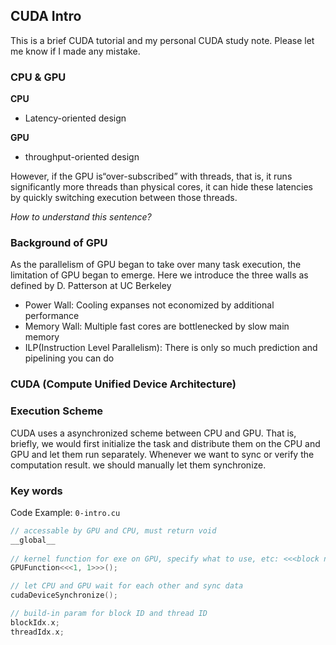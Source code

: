 ## CUDA Intro

This is a brief CUDA tutorial and my personal CUDA study note. Please let me know if
I made any mistake. 



### CPU & GPU

**CPU**

- Latency-oriented design

**GPU**

- throughput-oriented design

However, if the GPU is“over-subscribed” with threads, that is, it runs significantly more threads than physical cores, it can hide these latencies by quickly switching execution between those threads.



*How to understand this sentence?*



### Background of GPU

As the parallelism of GPU began to take over many task execution, the limitation of GPU began to emerge. Here we introduce the three walls as defined by D. Patterson at UC Berkeley

- Power Wall:  Cooling expanses not economized by additional performance
- Memory Wall: Multiple fast cores are bottlenecked by slow main memory
- ILP(Instruction Level Parallelism): There is only so much prediction and pipelining you can do



### CUDA (Compute Unified Device Architecture)





### Execution Scheme

 CUDA uses a asynchronized scheme between CPU and GPU. That is, briefly, we would first initialize the task and distribute them on the CPU and GPU and let them run separately. Whenever we want to sync or verify the computation result. we should manually let them synchronize. 



### Key words

Code Example: `0-intro.cu`

```c++
// accessable by GPU and CPU, must return void
__global__
    
// kernel function for exe on GPU, specify what to use, etc: <<<block num, thread num per block>>> 
GPUFunction<<<1, 1>>>();

// let CPU and GPU wait for each other and sync data
cudaDeviceSynchronize();

// build-in param for block ID and thread ID
blockIdx.x;
threadIdx.x;
```

 

